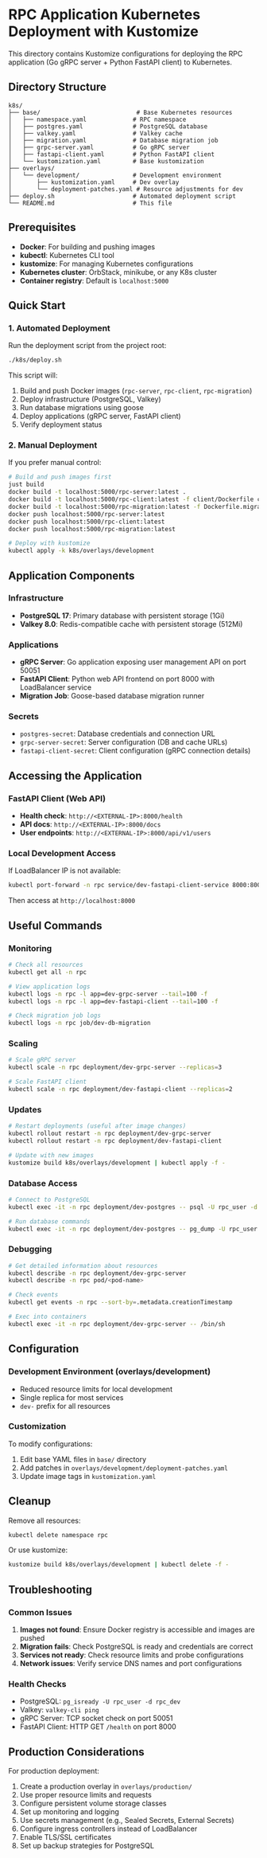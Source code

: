 # RPC Application Kubernetes Deployment with Kustomize

This directory contains Kustomize configurations for deploying the RPC application (Go gRPC server + Python FastAPI client) to Kubernetes.

## Directory Structure

```
k8s/
├── base/                           # Base Kubernetes resources
│   ├── namespace.yaml             # RPC namespace
│   ├── postgres.yaml              # PostgreSQL database
│   ├── valkey.yaml                # Valkey cache
│   ├── migration.yaml             # Database migration job
│   ├── grpc-server.yaml           # Go gRPC server
│   ├── fastapi-client.yaml        # Python FastAPI client
│   └── kustomization.yaml         # Base kustomization
├── overlays/
│   └── development/               # Development environment
│       ├── kustomization.yaml     # Dev overlay
│       └── deployment-patches.yaml # Resource adjustments for dev
├── deploy.sh                      # Automated deployment script
└── README.md                      # This file
```

## Prerequisites

- **Docker**: For building and pushing images
- **kubectl**: Kubernetes CLI tool
- **kustomize**: For managing Kubernetes configurations
- **Kubernetes cluster**: OrbStack, minikube, or any K8s cluster
- **Container registry**: Default is `localhost:5000`

## Quick Start

### 1. Automated Deployment

Run the deployment script from the project root:

```bash
./k8s/deploy.sh
```

This script will:
1. Build and push Docker images (`rpc-server`, `rpc-client`, `rpc-migration`)
2. Deploy infrastructure (PostgreSQL, Valkey)
3. Run database migrations using goose
4. Deploy applications (gRPC server, FastAPI client)
5. Verify deployment status

### 2. Manual Deployment

If you prefer manual control:

```bash
# Build and push images first
just build
docker build -t localhost:5000/rpc-server:latest .
docker build -t localhost:5000/rpc-client:latest -f client/Dockerfile client/
docker build -t localhost:5000/rpc-migration:latest -f Dockerfile.migration .
docker push localhost:5000/rpc-server:latest
docker push localhost:5000/rpc-client:latest  
docker push localhost:5000/rpc-migration:latest

# Deploy with kustomize
kubectl apply -k k8s/overlays/development
```

## Application Components

### Infrastructure
- **PostgreSQL 17**: Primary database with persistent storage (1Gi)
- **Valkey 8.0**: Redis-compatible cache with persistent storage (512Mi)

### Applications
- **gRPC Server**: Go application exposing user management API on port 50051
- **FastAPI Client**: Python web API frontend on port 8000 with LoadBalancer service
- **Migration Job**: Goose-based database migration runner

### Secrets
- `postgres-secret`: Database credentials and connection URL
- `grpc-server-secret`: Server configuration (DB and cache URLs)
- `fastapi-client-secret`: Client configuration (gRPC connection details)

## Accessing the Application

### FastAPI Client (Web API)
- **Health check**: `http://<EXTERNAL-IP>:8000/health`
- **API docs**: `http://<EXTERNAL-IP>:8000/docs`
- **User endpoints**: `http://<EXTERNAL-IP>:8000/api/v1/users`

### Local Development Access
If LoadBalancer IP is not available:
```bash
kubectl port-forward -n rpc service/dev-fastapi-client-service 8000:8000
```
Then access at `http://localhost:8000`

## Useful Commands

### Monitoring
```bash
# Check all resources
kubectl get all -n rpc

# View application logs
kubectl logs -n rpc -l app=dev-grpc-server --tail=100 -f
kubectl logs -n rpc -l app=dev-fastapi-client --tail=100 -f

# Check migration job logs
kubectl logs -n rpc job/dev-db-migration
```

### Scaling
```bash
# Scale gRPC server
kubectl scale -n rpc deployment/dev-grpc-server --replicas=3

# Scale FastAPI client
kubectl scale -n rpc deployment/dev-fastapi-client --replicas=2
```

### Updates
```bash
# Restart deployments (useful after image changes)
kubectl rollout restart -n rpc deployment/dev-grpc-server
kubectl rollout restart -n rpc deployment/dev-fastapi-client

# Update with new images
kustomize build k8s/overlays/development | kubectl apply -f -
```

### Database Access
```bash
# Connect to PostgreSQL
kubectl exec -it -n rpc deployment/dev-postgres -- psql -U rpc_user -d rpc_dev

# Run database commands
kubectl exec -it -n rpc deployment/dev-postgres -- pg_dump -U rpc_user rpc_dev
```

### Debugging
```bash
# Get detailed information about resources
kubectl describe -n rpc deployment/dev-grpc-server
kubectl describe -n rpc pod/<pod-name>

# Check events
kubectl get events -n rpc --sort-by=.metadata.creationTimestamp

# Exec into containers
kubectl exec -it -n rpc deployment/dev-grpc-server -- /bin/sh
```

## Configuration

### Development Environment (overlays/development)
- Reduced resource limits for local development
- Single replica for most services
- `dev-` prefix for all resources

### Customization
To modify configurations:
1. Edit base YAML files in `base/` directory
2. Add patches in `overlays/development/deployment-patches.yaml`
3. Update image tags in `kustomization.yaml`

## Cleanup

Remove all resources:
```bash
kubectl delete namespace rpc
```

Or use kustomize:
```bash
kustomize build k8s/overlays/development | kubectl delete -f -
```

## Troubleshooting

### Common Issues

1. **Images not found**: Ensure Docker registry is accessible and images are pushed
2. **Migration fails**: Check PostgreSQL is ready and credentials are correct
3. **Services not ready**: Check resource limits and probe configurations
4. **Network issues**: Verify service DNS names and port configurations

### Health Checks
- PostgreSQL: `pg_isready -U rpc_user -d rpc_dev`
- Valkey: `valkey-cli ping`
- gRPC Server: TCP socket check on port 50051
- FastAPI Client: HTTP GET `/health` on port 8000

## Production Considerations

For production deployment:
1. Create a production overlay in `overlays/production/`
2. Use proper resource limits and requests
3. Configure persistent volume storage classes
4. Set up monitoring and logging
5. Use secrets management (e.g., Sealed Secrets, External Secrets)
6. Configure ingress controllers instead of LoadBalancer
7. Enable TLS/SSL certificates
8. Set up backup strategies for PostgreSQL